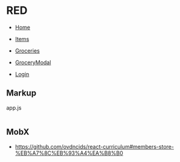 # RED

* [Home](https://ovdncids.github.io/react-native-curriculum/red/home.png)

* [Items](https://ovdncids.github.io/react-native-curriculum/red/items.png)

* [Groceries](https://ovdncids.github.io/react-native-curriculum/red/groceries.png)

* [GroceryModal](https://ovdncids.github.io/react-native-curriculum/red/groceryModal.png)

* [Login](https://ovdncids.github.io/react-native-curriculum/red/login.png)

## Markup
app.js
```js
```

## MobX
* https://github.com/ovdncids/react-curriculum#members-store-%EB%A7%8C%EB%93%A4%EA%B8%B0
